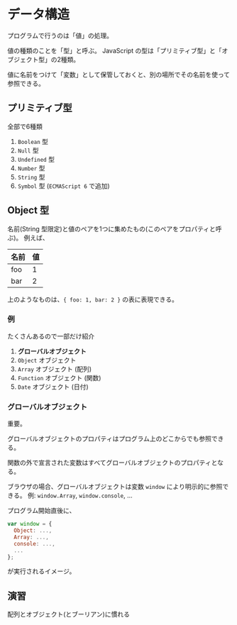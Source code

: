 # データ構造
プログラムで行うのは「値」の処理。

値の種類のことを「型」と呼ぶ。
JavaScript の型は「プリミティブ型」と「オブジェクト型」の2種類。

値に名前をつけて「変数」として保管しておくと、別の場所でその名前を使って参照できる。

## プリミティブ型
全部で6種類

1. `Boolean` 型
2. `Null` 型
3. `Undefined` 型
4. `Number` 型
5. `String` 型
6. `Symbol` 型 (`ECMAScript 6` で追加)

## Object 型
名前(String 型限定)と値のペアを1つに集めたもの(このペアをプロパティと呼ぶ)。
例えば、

| 名前 | 値 |
| ---- | -- |
| foo  | 1  |
| bar  | 2  |

上のようなものは、`{ foo: 1, bar: 2 }` の表に表現できる。

### 例
たくさんあるので一部だけ紹介

1. **グローバルオブジェクト**
2. `Object` オブジェクト
3. `Array` オブジェクト (配列)
4. `Function` オブジェクト (関数)
5. `Date` オブジェクト (日付)

### グローバルオブジェクト
重要。

グローバルオブジェクトのプロパティはプログラム上のどこからでも参照できる。

関数の外で宣言された変数はすべてグローバルオブジェクトのプロパティとなる。

ブラウザの場合、グローバルオブジェクトは変数 `window` により明示的に参照できる。
例: `window.Array`, `window.console`, ...

プログラム開始直後に、

```js
var window = {
  Object: ...,
  Array: ...,
  console: ...,
  ...
};
```

が実行されるイメージ。

## 演習
配列とオブジェクト(とブーリアン)に慣れる
